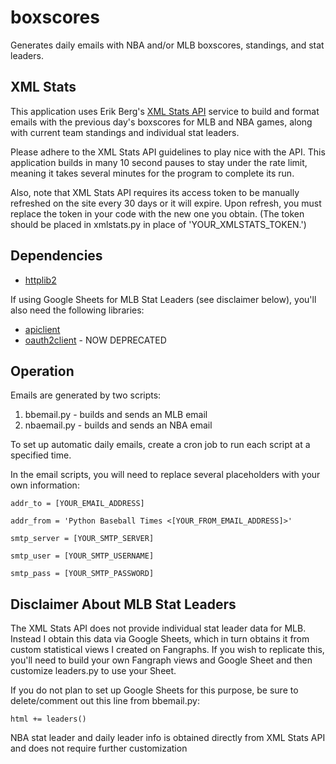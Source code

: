 # boxscores
Generates daily emails with NBA and/or MLB boxscores, standings, and stat leaders.

## XML Stats
This application uses Erik Berg's [XML Stats API](https://erikberg.com/api) service to build and format emails with the previous day's boxscores for MLB and NBA games, along with current team standings and individual stat leaders.

Please adhere to the XML Stats API guidelines to play nice with the API. This application builds in many 10 second pauses to stay under the rate limit, meaning it takes several minutes for the program to complete its run.

Also, note that XML Stats API requires its access token to be manually refreshed on the site every 30 days or it will expire. Upon refresh, you must replace the token in your code with the new one you obtain. (The token should be placed in xmlstats.py in place of 'YOUR_XMLSTATS_TOKEN.')

## Dependencies
* [httplib2](https://pypi.python.org/pypi/httplib2/0.10.3)

If using Google Sheets for MLB Stat Leaders (see disclaimer below), you'll also need the following libraries:
* [apiclient](https://pypi.python.org/pypi/apiclient/1.0.2)
* [oauth2client](https://pypi.python.org/pypi/oauth2client) - NOW DEPRECATED

## Operation
Emails are generated by two scripts:
1. bbemail.py - builds and sends an MLB email
2. nbaemail.py - builds and sends an NBA email

To set up automatic daily emails, create a cron job to run each script at a specified time.

In the email scripts, you will need to replace several placeholders with your own information:

`addr_to = [YOUR_EMAIL_ADDRESS]`

`addr_from = 'Python Baseball Times <[YOUR_FROM_EMAIL_ADDRESS]>'`

`smtp_server = [YOUR_SMTP_SERVER]`

`smtp_user = [YOUR_SMTP_USERNAME]`

`smtp_pass = [YOUR_SMTP_PASSWORD]`

## Disclaimer About MLB Stat Leaders
The XML Stats API does not provide individual stat leader data for MLB. Instead I obtain this data via Google Sheets, which in turn obtains it from custom statistical views I created on Fangraphs. If you wish to replicate this, you'll need to build your own Fangraph views and Google Sheet and then customize leaders.py to use your Sheet.

If you do not plan to set up Google Sheets for this purpose, be sure to delete/comment out this line from bbemail.py:

`html += leaders()`

NBA stat leader and daily leader info is obtained directly from XML Stats API and does not require further customization
